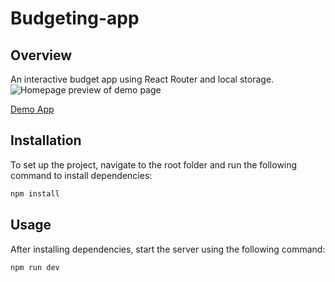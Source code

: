 # Budgeting-app

## Overview
An interactive budget app using React Router and local storage.
![Homepage preview of demo page](public/budget-app-preview.jpeg)

[Demo App]()

## Installation

To set up the project, navigate to the root folder and run the following command to install dependencies:

```bash
npm install
```

## Usage

After installing dependencies, start the server using the following command:

```bash
npm run dev
```